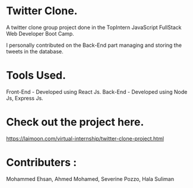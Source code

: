 # Twitter Clone.
A twitter clone group project done in the TopIntern JavaScript FullStack Web Developer Boot Camp.

I personally contributed on the Back-End part managing and storing the tweets in the database.

# Tools Used.
Front-End - Developed using React Js.
Back-End - Developed using Node Js, Express Js.

# Check out the project here.
 https://laimoon.com/virtual-internship/twitter-clone-project.html

# Contributers : 
 Mohammed Ehsan, Ahmed Mohamed, Severine Pozzo, Hala Suliman
